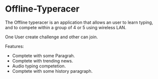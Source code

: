 # Offline-Typeracer
The Offline typeracer is an application that allows an user to learn typing,
and to compete within a group of 4 or 5 using wireless LAN.

One User create challenge and other can join.

Features:
* Comptete with some Paragrah.
* Comptete with trending news.
* Audio typing competetion.
* Comptete with some history paragraph.

